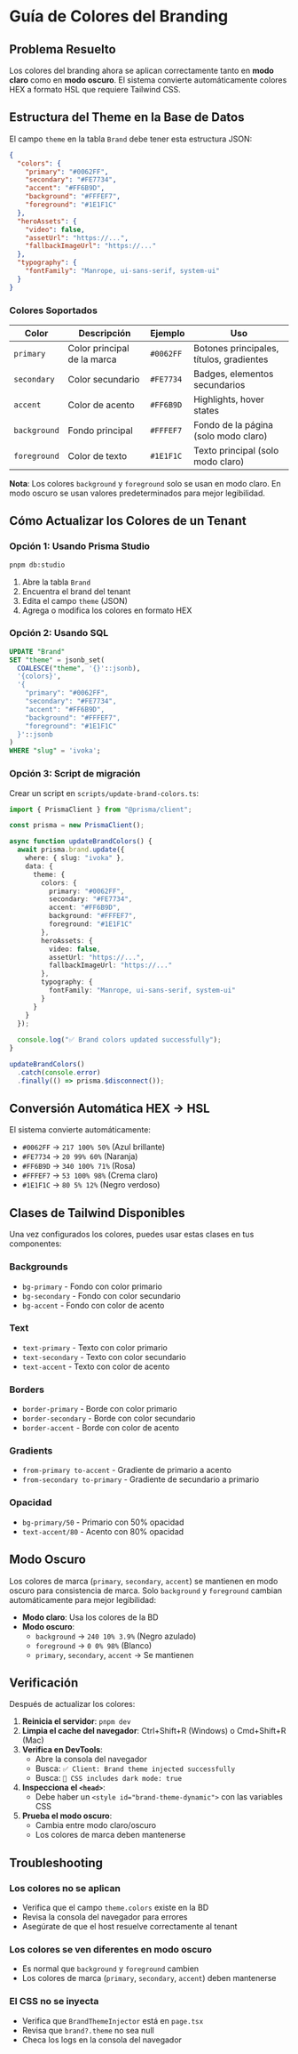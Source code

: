 # Guía de Colores del Branding

## Problema Resuelto

Los colores del branding ahora se aplican correctamente tanto en **modo claro** como en **modo oscuro**. El sistema convierte automáticamente colores HEX a formato HSL que requiere Tailwind CSS.

## Estructura del Theme en la Base de Datos

El campo `theme` en la tabla `Brand` debe tener esta estructura JSON:

```json
{
  "colors": {
    "primary": "#0062FF",
    "secondary": "#FE7734",
    "accent": "#FF6B9D",
    "background": "#FFFEF7",
    "foreground": "#1E1F1C"
  },
  "heroAssets": {
    "video": false,
    "assetUrl": "https://...",
    "fallbackImageUrl": "https://..."
  },
  "typography": {
    "fontFamily": "Manrope, ui-sans-serif, system-ui"
  }
}
```

### Colores Soportados

| Color | Descripción | Ejemplo | Uso |
|-------|-------------|---------|-----|
| `primary` | Color principal de la marca | `#0062FF` | Botones principales, títulos, gradientes |
| `secondary` | Color secundario | `#FE7734` | Badges, elementos secundarios |
| `accent` | Color de acento | `#FF6B9D` | Highlights, hover states |
| `background` | Fondo principal | `#FFFEF7` | Fondo de la página (solo modo claro) |
| `foreground` | Color de texto | `#1E1F1C` | Texto principal (solo modo claro) |

**Nota**: Los colores `background` y `foreground` solo se usan en modo claro. En modo oscuro se usan valores predeterminados para mejor legibilidad.

## Cómo Actualizar los Colores de un Tenant

### Opción 1: Usando Prisma Studio

```bash
pnpm db:studio
```

1. Abre la tabla `Brand`
2. Encuentra el brand del tenant
3. Edita el campo `theme` (JSON)
4. Agrega o modifica los colores en formato HEX

### Opción 2: Usando SQL

```sql
UPDATE "Brand"
SET "theme" = jsonb_set(
  COALESCE("theme", '{}'::jsonb),
  '{colors}',
  '{
    "primary": "#0062FF",
    "secondary": "#FE7734",
    "accent": "#FF6B9D",
    "background": "#FFFEF7",
    "foreground": "#1E1F1C"
  }'::jsonb
)
WHERE "slug" = 'ivoka';
```

### Opción 3: Script de migración

Crear un script en `scripts/update-brand-colors.ts`:

```typescript
import { PrismaClient } from "@prisma/client";

const prisma = new PrismaClient();

async function updateBrandColors() {
  await prisma.brand.update({
    where: { slug: "ivoka" },
    data: {
      theme: {
        colors: {
          primary: "#0062FF",
          secondary: "#FE7734",
          accent: "#FF6B9D",
          background: "#FFFEF7",
          foreground: "#1E1F1C"
        },
        heroAssets: {
          video: false,
          assetUrl: "https://...",
          fallbackImageUrl: "https://..."
        },
        typography: {
          fontFamily: "Manrope, ui-sans-serif, system-ui"
        }
      }
    }
  });
  
  console.log("✅ Brand colors updated successfully");
}

updateBrandColors()
  .catch(console.error)
  .finally(() => prisma.$disconnect());
```

## Conversión Automática HEX → HSL

El sistema convierte automáticamente:

- `#0062FF` → `217 100% 50%` (Azul brillante)
- `#FE7734` → `20 99% 60%` (Naranja)
- `#FF6B9D` → `340 100% 71%` (Rosa)
- `#FFFEF7` → `53 100% 98%` (Crema claro)
- `#1E1F1C` → `80 5% 12%` (Negro verdoso)

## Clases de Tailwind Disponibles

Una vez configurados los colores, puedes usar estas clases en tus componentes:

### Backgrounds
- `bg-primary` - Fondo con color primario
- `bg-secondary` - Fondo con color secundario
- `bg-accent` - Fondo con color de acento

### Text
- `text-primary` - Texto con color primario
- `text-secondary` - Texto con color secundario
- `text-accent` - Texto con color de acento

### Borders
- `border-primary` - Borde con color primario
- `border-secondary` - Borde con color secundario
- `border-accent` - Borde con color de acento

### Gradients
- `from-primary to-accent` - Gradiente de primario a acento
- `from-secondary to-primary` - Gradiente de secundario a primario

### Opacidad
- `bg-primary/50` - Primario con 50% opacidad
- `text-accent/80` - Acento con 80% opacidad

## Modo Oscuro

Los colores de marca (`primary`, `secondary`, `accent`) se mantienen en modo oscuro para consistencia de marca. Solo `background` y `foreground` cambian automáticamente para mejor legibilidad:

- **Modo claro**: Usa los colores de la BD
- **Modo oscuro**: 
  - `background` → `240 10% 3.9%` (Negro azulado)
  - `foreground` → `0 0% 98%` (Blanco)
  - `primary`, `secondary`, `accent` → Se mantienen

## Verificación

Después de actualizar los colores:

1. **Reinicia el servidor**: `pnpm dev`
2. **Limpia el cache del navegador**: Ctrl+Shift+R (Windows) o Cmd+Shift+R (Mac)
3. **Verifica en DevTools**:
   - Abre la consola del navegador
   - Busca: `✅ Client: Brand theme injected successfully`
   - Busca: `🎨 CSS includes dark mode: true`
4. **Inspecciona el `<head>`**:
   - Debe haber un `<style id="brand-theme-dynamic">` con las variables CSS
5. **Prueba el modo oscuro**:
   - Cambia entre modo claro/oscuro
   - Los colores de marca deben mantenerse

## Troubleshooting

### Los colores no se aplican
- Verifica que el campo `theme.colors` existe en la BD
- Revisa la consola del navegador para errores
- Asegúrate de que el host resuelve correctamente al tenant

### Los colores se ven diferentes en modo oscuro
- Es normal que `background` y `foreground` cambien
- Los colores de marca (`primary`, `secondary`, `accent`) deben mantenerse

### El CSS no se inyecta
- Verifica que `BrandThemeInjector` está en `page.tsx`
- Revisa que `brand?.theme` no sea null
- Checa los logs en la consola del navegador
